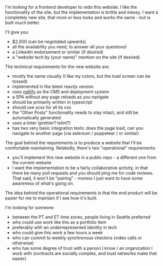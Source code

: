 I'm looking for a frontend developer to redo this website. I like the functionality of the site, but the implementation is brittle and messy. I want a completely new site, that more or less looks and works the same - but is built much better.

I'll give you:

- $2,000 (can be negotiated upwards)
- all the availability you need, to answer all your questions!
- a Linkedin endorsement or similar (if desired)
- a "website tech by (your name)" mention on the site (if desired)

The technical requirements for the new website are:

- mostly the same visually (I like my colors, but the load screen can be tossed)
- implemented in the latest reactjs version
- uses [netlify](https://www.netlify.com/) as the *CMS* and *deployment system*
- a SPA without any page reloads as you navigate
- should be primarily written in typescript
- should use scss for all its css
- the "Other Posts" functionality needs to stay intact, and still be automatically generated
- uses a linter (prettier? tslint?)
- has two very basic integration tests: does the page load, can you navigate to another page (via selenium / puppeteer / or similar)

The goal behind the requirements is to produce a website that I'll be comfortable maintaining. Relatedly, there's two "operational" requirements:

- you'll implement this new website in a public repo - a different one from the current website
- I want the implementation to be a fairly collaborative activity, in that there be many pull requests and you should ping me for code reviews. That said, it won't be "pairing" - moreso I just want to have some awareness of what's going on.

The idea behind the operational requirements is that the end product will be easier for me to maintain if I see how it's built.

I'm looking for someone

- between the PT and ET time zones, people living in Seattle preferred
- who could use work like this as a portfolio item
- preferably with an underrepresented identity in tech
- who could give this work a few hours a week
- who can commit to weekly synchronous checkins (video calls or otherwise)
- who has some degree of trust with a person I know / an organization I work with (contracts are socially complex, and trust networks make that easier)
